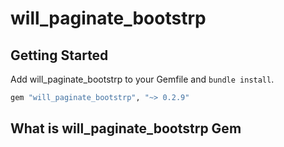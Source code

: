# will_paginate_bootstrp

## Getting Started

Add will_paginate_bootstrp to your Gemfile and `bundle install`.

```ruby
gem "will_paginate_bootstrp", "~> 0.2.9"
```

## What is will_paginate_bootstrp Gem
